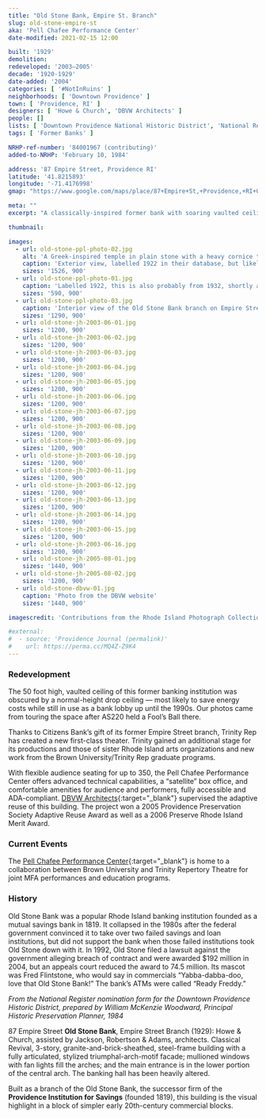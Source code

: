 ```yaml
---
title: "Old Stone Bank, Empire St. Branch"
slug: old-stone-empire-st
aka: 'Pell Chafee Performance Center'
date-modified: 2021-02-15 12:00

built: '1929'
demolition: 
redeveloped: '2003–2005'
decade: '1920-1929'
date-added: '2004'
categories: [ '#NotInRuins' ]
neighborhoods: [ 'Downtown Providence' ]
town: [ 'Providence, RI' ]
designers: [ 'Howe & Church', 'DBVW Architects' ]
people: []
lists: [ 'Downtown Providence National Historic District', 'National Register of Historic Places' ]
tags: [ 'Former Banks' ]

NRHP-ref-number: '84001967 (contributing)'
added-to-NRHP: 'February 10, 1984'

address: '87 Empire Street, Providence RI'
latitude: '41.8215893'
longitude: '-71.4176998'
gmap: "https://www.google.com/maps/place/87+Empire+St,+Providence,+RI+02903/@41.8215893,-71.4176998,17z/data=!3m1!4b1!4m5!3m4!1s0x89e44512e6d0d03d:0x6e4be0f43f61eef0!8m2!3d41.8215893!4d-71.4155111"

meta: ""
excerpt: "A classically-inspired former bank with soaring vaulted ceiling finds new life as a performing arts center"

thumbnail: 

images:
  - url: old-stone-ppl-photo-02.jpg
    alt: 'A Greek-inspired temple in plain stone with a heavy cornice topped by a small pediment. On the top left of the cornice is inscribed “1819”, the date of the founding of the Providence Institution for Savings, while the top right of the cornice is insribed “1929”, the date of the building’s construction'
    caption: 'Exterior view, labelled 1922 in their database, but likely from 1932 — John Hutchins Cady Research Scrapbooks Collection, Providence Public Library'
    sizes: '1526, 900'
  - url: old-stone-ppl-photo-01.jpg
    caption: 'Labelled 1922, this is also probably from 1932, shortly after the building was completed in 1929 — Rhode Island Photograph Collection, Providence Public Library'
    sizes: '590, 900'
  - url: old-stone-ppl-photo-03.jpg
    caption: 'Interior view of the Old Stone Bank branch on Empire Street in Providence, RI. Bank tellers service customers at a large rectangular counter. The room has high ceilings supported by decorative pilasters, has ornate moldings and multiple-story arches line the wall. Nautical paintings hang above the arch ways — Rhode Island Photograph Collection, Providence Public Library'
    sizes: '1290, 900'
  - url: old-stone-jh-2003-06-01.jpg
    sizes: '1200, 900'
  - url: old-stone-jh-2003-06-02.jpg
    sizes: '1200, 900'
  - url: old-stone-jh-2003-06-03.jpg
    sizes: '1200, 900'
  - url: old-stone-jh-2003-06-04.jpg
    sizes: '1200, 900'
  - url: old-stone-jh-2003-06-05.jpg
    sizes: '1200, 900'
  - url: old-stone-jh-2003-06-06.jpg
    sizes: '1200, 900'
  - url: old-stone-jh-2003-06-07.jpg
    sizes: '1200, 900'
  - url: old-stone-jh-2003-06-08.jpg
    sizes: '1200, 900'
  - url: old-stone-jh-2003-06-09.jpg
    sizes: '1200, 900'
  - url: old-stone-jh-2003-06-10.jpg
    sizes: '1200, 900'
  - url: old-stone-jh-2003-06-11.jpg
    sizes: '1200, 900'
  - url: old-stone-jh-2003-06-12.jpg
    sizes: '1200, 900'
  - url: old-stone-jh-2003-06-13.jpg
    sizes: '1200, 900'
  - url: old-stone-jh-2003-06-14.jpg
    sizes: '1200, 900'
  - url: old-stone-jh-2003-06-15.jpg
    sizes: '1200, 900'
  - url: old-stone-jh-2003-06-16.jpg
    sizes: '1200, 900'
  - url: old-stone-jh-2005-08-01.jpg
    sizes: '1440, 900'
  - url: old-stone-jh-2005-08-02.jpg
    sizes: '1200, 900'
  - url: old-stone-dbvw-01.jpg
    caption: 'Photo from the DBVW website'
    sizes: '1440, 900'

imagescredit: 'Contributions from the Rhode Island Photograph Collection (<a href="//provlibdigital.org/islandora/object/islandora%3A14563" target="blank">Exterior</a>, <a href="//provlibdigital.org/islandora/object/islandora%3A14461" target="blank">Interior</a>) and <a href="//provlibdigital.org/islandora/object/islandora%3A5699" target="blank">John Hutchins Cady Research Scrapbooks Collection</a>, Providence Public Library, and DBVW Architects website'

#external:
#  - source: 'Providence Journal (permalink)'
#    url: https://perma.cc/MQ4Z-Z9K4
---
```


### Redevelopment

The 50 foot high, vaulted ceiling of this former banking institution was obscured by a normal-height drop ceiling — most likely to save energy costs while still in use as a bank lobby up until the 1990s. Our photos came from touring the space after AS220 held a Fool’s Ball there. 

Thanks to Citizens Bank’s gift of its former Empire Street branch, Trinity Rep has created a new first-class theater. Trinity gained an additional stage for its productions and those of sister Rhode Island arts organizations and new work from the Brown University/Trinity Rep graduate programs.

With flexible audience seating for up to 350, the Pell Chafee Performance Center offers advanced technical capabilities, a “satellite” box office, and comfortable amenities for audience and performers, fully accessible and ADA-compliant. [DBVW Architects](//dbvw.com/projects/pell-chafee-performance-center/){:target="_blank"} supervised the adaptive reuse of this building. The project won a 2005 Providence Preservation Society Adaptive Reuse Award as well as a 2006 Preserve Rhode Island Merit Award. 


### Current Events

The [Pell Chafee Performance Center](//www.trinityrep.com/box-office/our-theaters/){:target="_blank"} is home to a collaboration between Brown University and Trinity Repertory Theatre for joint MFA performances and education programs.


### History

Old Stone Bank was a popular Rhode Island banking institution founded as a mutual savings bank in 1819. It collapsed in the 1980s after the federal government convinced it to take over two failed savings and loan institutions, but did not support the bank when those failed institutions took Old Stone down with it. In 1992, Old Stone filed a lawsuit against the government alleging breach of contract and were awarded $192 million in 2004, but an appeals court reduced the award to 74.5 million. Its mascot was Fred Flintstone, who would say in commercials “Yabba-dabba-doo, love that Old Stone Bank!” The bank’s ATMs were called “Ready Freddy.”

_From the National Register nomination form for the Downtown Providence Historic District, prepared by William McKenzie Woodward, Principal Historic Preservation Planner, 1984_

87 Empire Street **Old Stone Bank**, Empire Street Branch (1929): Howe & Church, assisted by Jackson, Robertson & Adams, architects. Classical Revival, 3-story, granite-and-brick-sheathed, steel-frame building with a fully articulated, stylized triumphal-arch-motif facade; mullioned windows with fan lights fill the arches; and the main entrance is in the lower portion of the central arch. The banking hall has been heavily altered. 

Built as a branch of the Old Stone Bank, the successor firm of the **Providence Institution for Savings** (founded 1819), this building is the visual highlight in a block of simpler early 20th-century commercial blocks. 
